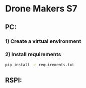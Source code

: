 # Drone Makers S7

## PC:
### 1) Create a virtual environment

### 2) Install requirements
```bash
pip install -r requirements.txt
```

## RSPI: